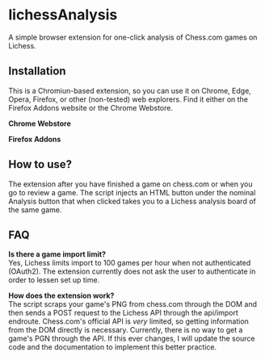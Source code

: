 # lichessAnalysis
A simple browser extension for one-click analysis of Chess.com games on Lichess.

## Installation
This is a Chromiun-based extension, so you can use it on Chrome, Edge, Opera, Firefox, or other (non-tested) web explorers. Find it either on the Firefox Addons website or the Chrome Webstore.

**Chrome Webstore**

**Firefox Addons**

## How to use?
The extension after you have finished a game on chess.com or when you go to review a game. The script injects an HTML button under the nominal Analysis button that when clicked takes you to a Lichess analysis board of the same game.

## FAQ

**Is there a game import limit?**  
Yes, Lichess limits import to 100 games per hour when not authenticated (OAuth2). The extension currently does not ask the user to authenticate in order to lessen set up time.

**How does the extension work?**  
The script scraps your game's PNG from chess.com through the DOM and then sends a POST request to the Lichess API through the api/import endroute. Chess.com's official API is _very_ limited, so getting information from the DOM directly is necessary. Currently, there is no way to get a game's PGN through the API. If this ever changes, I will update the source code and the documentation to implement this better practice.

